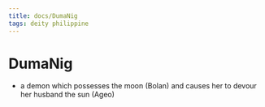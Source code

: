 ```yaml
---
title: docs/DumaNig
tags: deity philippine
---
```


# DumaNig
- a demon which possesses the moon (Bolan) and causes her to devour her husband the sun (Ageo)